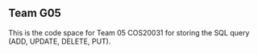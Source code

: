 ## Team G05

This is the code space for Team 05 COS20031 for storing the SQL query (ADD, UPDATE, DELETE, PUT).
